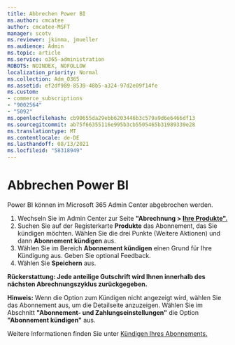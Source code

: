 ```yaml
---
title: Abbrechen Power BI
ms.author: cmcatee
author: cmcatee-MSFT
manager: scotv
ms.reviewer: jkinma, jmueller
ms.audience: Admin
ms.topic: article
ms.service: o365-administration
ROBOTS: NOINDEX, NOFOLLOW
localization_priority: Normal
ms.collection: Adm_O365
ms.assetid: ef2df989-8539-48b5-a324-97d2e09f14fe
ms.custom:
- commerce_subscriptions
- "9002564"
- "5092"
ms.openlocfilehash: cb90655da29ebb6203446b3c579a9d6e6466df13
ms.sourcegitcommit: ab75f66355116e995b3cb5505465b31989339e28
ms.translationtype: MT
ms.contentlocale: de-DE
ms.lasthandoff: 08/13/2021
ms.locfileid: "58318949"
---
```

# <a name="cancel-power-bi"></a>Abbrechen Power BI

Power BI können im Microsoft 365 Admin Center abgebrochen werden.

1. Wechseln Sie im Admin Center zur Seite **"Abrechnung > [Ihre Produkte".](https://go.microsoft.com/fwlink/p/?linkid=842054)**
2. Suchen Sie auf der Registerkarte **Produkte** das Abonnement, das Sie kündigen möchten. Wählen Sie die drei Punkte (Weitere Aktionen) und dann **Abonnement kündigen** aus.
3. Wählen Sie im Bereich **Abonnement kündigen** einen Grund für Ihre Kündigung aus. Geben Sie optional Feedback.
4. Wählen Sie **Speichern** aus.

**Rückerstattung: Jede anteilige Gutschrift wird Ihnen innerhalb des nächsten Abrechnungszyklus zurückgegeben.**

**Hinweis:** Wenn die Option zum Kündigen nicht angezeigt wird, wählen Sie das Abonnement aus, um die Detailseite anzuzeigen. Wählen Sie im Abschnitt **"Abonnement- und Zahlungseinstellungen"** die Option **"Abonnement kündigen"** aus.

Weitere Informationen finden Sie unter [Kündigen Ihres Abonnements.](https://docs.microsoft.com/microsoft-365/commerce/subscriptions/cancel-your-subscription)